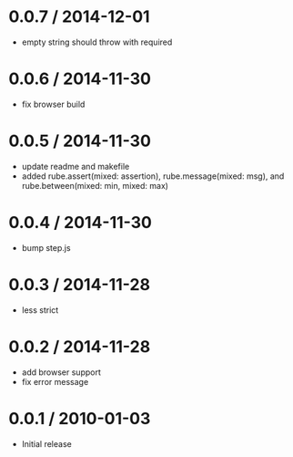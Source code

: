 
0.0.7 / 2014-12-01
==================

  * empty string should throw with required

0.0.6 / 2014-11-30
==================

  * fix browser build

0.0.5 / 2014-11-30
==================

  * update readme and makefile
  * added rube.assert(mixed: assertion), rube.message(mixed: msg), and rube.between(mixed: min, mixed: max)

0.0.4 / 2014-11-30
==================

  * bump step.js

0.0.3 / 2014-11-28
==================

  * less strict

0.0.2 / 2014-11-28
==================

  * add browser support
  * fix error message

0.0.1 / 2010-01-03
==================

  * Initial release
